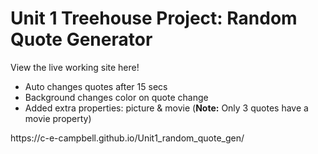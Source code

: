 <h1> Unit 1 Treehouse Project: Random Quote Generator</h1>
<p>View the live working site here!
<ul>
<li>Auto changes quotes after 15 secs</li>
<li>Background changes color on quote change</li>
<li>Added extra properties: picture & movie (<strong>Note:</strong> Only 3 quotes have a movie property)</li>
</ul></p>
https://c-e-campbell.github.io/Unit1_random_quote_gen/
